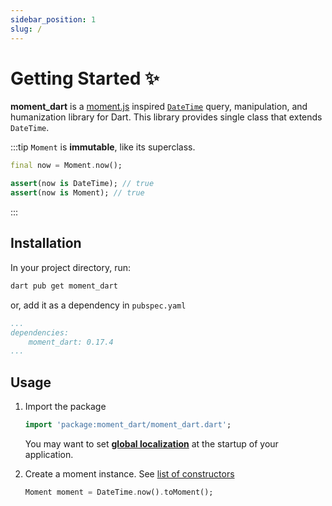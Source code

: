 ```yaml
---
sidebar_position: 1
slug: /
---
```


# Getting Started ✨

**moment_dart** is a [moment.js](https://momentjs.com/) inspired [`DateTime`](https://api.dart.dev/dart-core/DateTime-class.html) query, manipulation, and humanization library for Dart. This library provides single class that extends `DateTime`.

:::tip
`Moment` is **immutable**, like its superclass.

```dart
final now = Moment.now();

assert(now is DateTime); // true
assert(now is Moment); // true
```

:::

## Installation

In your project directory, run:

```sh
dart pub get moment_dart
```

or, add it as a dependency in `pubspec.yaml`

```yaml pubspec.yaml
...
dependencies:
    moment_dart: 0.17.4
...
```

## Usage

1. Import the package

    ```dart
    import 'package:moment_dart/moment_dart.dart';
    ```

    You may want to set [**global localization**](./global-localization.md) at the startup of your application.

2. Create a moment instance. See [list of constructors](https://pub.dev/documentation/moment_dart/latest/moment_dart/Moment-class.html#constructors)

    ```dart
    Moment moment = DateTime.now().toMoment();
    ```
